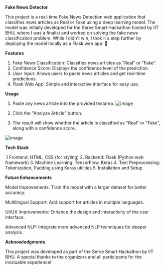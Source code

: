 
**Fake News Detector**

This project is a real-time Fake News Detection web application that classifies news articles as Real or Fake using a deep learning model. The model was initially developed for the Serve Smart Hackathon hosted by IIT BHU, where I was a finalist and worked on solving the fake news classification problem. While I didn't win, I took it a step further by deploying the model locally as a Flask web app! 🚀

**Features**

1. Fake News Classification: Classifies news articles as "Real" or "Fake".
2. Confidence Score: Displays the confidence level of the prediction.
3. User Input: Allows users to paste news articles and get real-time predictions.
4. Flask Web App: Simple and interactive interface for easy use.

**Usage**
1. Paste any news article into the provided textarea.
   ![image](https://github.com/user-attachments/assets/e08f6019-b6d5-4d13-82a4-0b4e66c4eff6)

2. Click the "Analyze Article" button.
3. The result will show whether the article is classified as "Real" or "Fake", along with a confidence score.

![image](https://github.com/user-attachments/assets/488809d8-527d-44ea-95ec-023aa14e5eb4)

**Tech Stack**

.1 Frontend: HTML, CSS (for styling)
2. Backend: Flask (Python web framework)
3. Machine Learning: TensorFlow, Keras
4. Text Preprocessing: Tokenization, Padding using Keras utilities
5. Installation and Setup

**Future Enhancements**

Model Improvements: Train the model with a larger dataset for better accuracy.


Multilingual Support: Add support for articles in multiple languages.


UI/UX Improvements: Enhance the design and interactivity of the user interface.


Advanced NLP: Integrate more advanced NLP techniques for deeper analysis.

**Acknowledgments**

This project was developed as part of the Serve Smart Hackathon by IIT BHU. A special thanks to the organizers and all participants for the invaluable experience!
